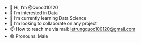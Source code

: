 - 👋 Hi, I’m @Quoc010120
- 👀 I’m interested in Data
- 🌱 I’m currently learning Data Science
- 💞️ I’m looking to collaborate on any project
- 📫 How to reach me via mail: letrungquoc100120@gmail.com
- 😄 Pronouns: Male
  

<!---
Quoc010120/Quoc010120 is a ✨ special ✨ repository because its `README.md` (this file) appears on your GitHub profile.
You can click the Preview link to take a look at your changes.
--->
